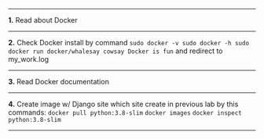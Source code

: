 ***
**1.** Read about Docker
***
**2.** Check Docker install by command `sudo docker -v sudo docker -h sudo docker run docker/whalesay cowsay Docker is fun` and redirect to my_work.log
***
**3.** Read Docker documentation
***
**4.** Create image w/ Django site which site create in previous lab by this commands: `docker pull python:3.8-slim` `docker images` `docker inspect python:3.8-slim` 
***
